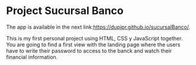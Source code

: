 # Project Sucursal Banco

The app is available in the next link:https://dupjpr.github.io/sucursalBanco/.

This is my first personal project using HTML, CSS y JavaScript together. 
You are going to find a first view with the landing page where the users have to write their password to access to the banck and watch their financial information. 

